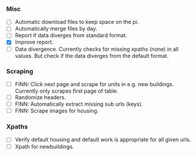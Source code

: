 
### Misc
- [ ] Automatic download files to keep space on the pi.
- [ ] Automatically merge files by day.
- [ ] Report if data diverges from standard format.
- [x] Improve report.
- [ ] Data divergence. Currently checks for missing xpaths (none) in all values. But check if the data diverges from the default format.

### Scraping
- [ ] FINN: Click next page and scrape for units in e.g. new buildings. Currently only scrapes first page of table.
- [ ] Randomize headers.
- [ ] FINN: Automatically extract missing sub urls (keys).
- [ ] FINN: Scrape images for housing.

### Xpaths
- [ ] Verify default housing and default work is appropriate for all given urls.
- [ ] Xpath for newbuildings.